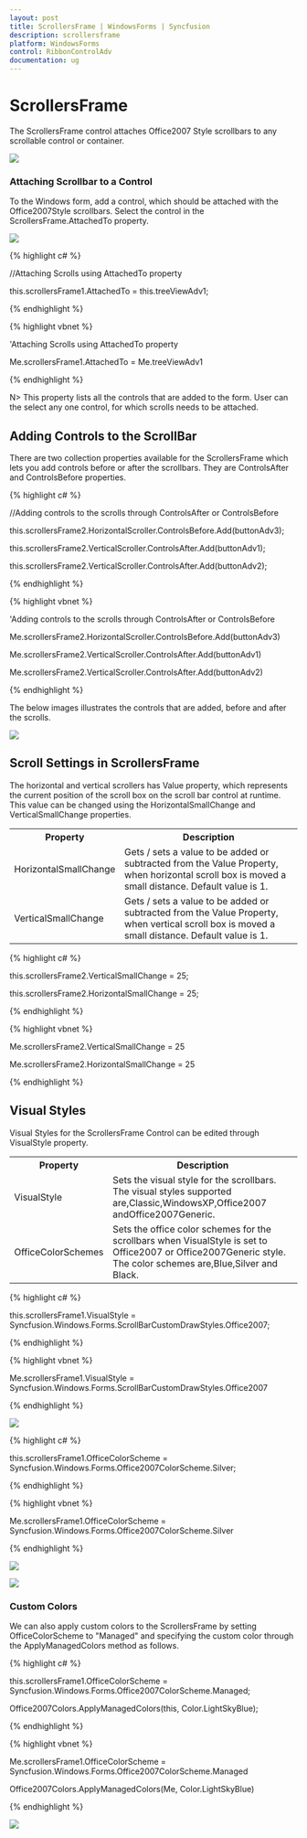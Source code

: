 ```yaml
---
layout: post
title: ScrollersFrame | WindowsForms | Syncfusion
description: scrollersframe
platform: WindowsForms
control: RibbonControlAdv 
documentation: ug
---
```


# ScrollersFrame

The ScrollersFrame control attaches Office2007 Style scrollbars to any scrollable control or container. 

![](ScrollersFrame_images/ScrollersFrame_img1.jpeg) 


### Attaching Scrollbar to a Control

To the Windows form, add a control, which should be attached with the Office2007Style scrollbars. Select the control in the ScrollersFrame.AttachedTo property.

![](ScrollersFrame_images/ScrollersFrame_img2.jpeg)

{% highlight c# %}

//Attaching Scrolls using AttachedTo property

this.scrollersFrame1.AttachedTo = this.treeViewAdv1;

{% endhighlight %}

{% highlight vbnet %}

'Attaching Scrolls using AttachedTo property

Me.scrollersFrame1.AttachedTo = Me.treeViewAdv1

{% endhighlight %}


N> This property lists all the controls that are added to the form. User can the select any one control, for which scrolls needs to be attached.

## Adding Controls to the ScrollBar

There are two collection properties available for the ScrollersFrame which lets you add controls before or after the scrollbars. They are ControlsAfter and ControlsBefore properties.

{% highlight c# %}

//Adding controls to the scrolls through ControlsAfter or ControlsBefore

this.scrollersFrame2.HorizontalScroller.ControlsBefore.Add(buttonAdv3);

this.scrollersFrame2.VerticalScroller.ControlsAfter.Add(buttonAdv1);

this.scrollersFrame2.VerticalScroller.ControlsAfter.Add(buttonAdv2);

{% endhighlight %}

{% highlight vbnet %}

'Adding controls to the scrolls through ControlsAfter or ControlsBefore 

Me.scrollersFrame2.HorizontalScroller.ControlsBefore.Add(buttonAdv3)

Me.scrollersFrame2.VerticalScroller.ControlsAfter.Add(buttonAdv1)

Me.scrollersFrame2.VerticalScroller.ControlsAfter.Add(buttonAdv2)

{% endhighlight %}

The below images illustrates the controls that are added, before and after the scrolls.

![](ScrollersFrame_images/ScrollersFrame_img4.jpeg)


## Scroll Settings in ScrollersFrame

The horizontal and vertical scrollers has Value property, which represents the current position of the scroll box on the scroll bar control at runtime. This value can be changed using the HorizontalSmallChange and VerticalSmallChange properties.


<table>
<tr>
<th>
Property</th><th>
Description</th></tr>
<tr>
<td>
HorizontalSmallChange</td><td>
Gets / sets a value to be added or subtracted from the Value Property, when horizontal scroll box is moved a small distance. Default value is 1.</td></tr>
<tr>
<td>
VerticalSmallChange</td><td>
Gets / sets a value to be added or subtracted from the Value Property, when vertical scroll box is moved a small distance. Default value is 1.</td></tr>
</table>


{% highlight c# %}

this.scrollersFrame2.VerticalSmallChange = 25;

this.scrollersFrame2.HorizontalSmallChange = 25;

{% endhighlight %}

{% highlight vbnet %}

Me.scrollersFrame2.VerticalSmallChange = 25

Me.scrollersFrame2.HorizontalSmallChange  = 25

{% endhighlight %}


## Visual Styles 

Visual Styles for the ScrollersFrame Control can be edited through VisualStyle property.	


<table>
<tr>
<th>
Property</th><th>
Description</th></tr>
<tr>
<td>
VisualStyle</td><td>
Sets the visual style for the scrollbars. The visual styles supported are,Classic,WindowsXP,Office2007 andOffice2007Generic.</td></tr>
<tr>
<td>
OfficeColorSchemes</td><td>
Sets the office color schemes for the scrollbars when VisualStyle is set to Office2007 or Office2007Generic style. The color schemes are,Blue,Silver and Black.</td></tr>
</table>


{% highlight c# %}

this.scrollersFrame1.VisualStyle = Syncfusion.Windows.Forms.ScrollBarCustomDrawStyles.Office2007;

{% endhighlight %}

{% highlight vbnet %}

Me.scrollersFrame1.VisualStyle = Syncfusion.Windows.Forms.ScrollBarCustomDrawStyles.Office2007

{% endhighlight %}

![](ScrollersFrame_images/ScrollersFrame_img5.jpeg)


{% highlight c# %}

this.scrollersFrame1.OfficeColorScheme = Syncfusion.Windows.Forms.Office2007ColorScheme.Silver;

{% endhighlight %}

{% highlight vbnet %}

Me.scrollersFrame1.OfficeColorScheme = Syncfusion.Windows.Forms.Office2007ColorScheme.Silver

{% endhighlight %}


![](ScrollersFrame_images/ScrollersFrame_img6.jpeg)



![](ScrollersFrame_images/ScrollersFrame_img7.jpeg)



### Custom Colors

We can also apply custom colors to the ScrollersFrame by setting OfficeColorScheme to "Managed" and specifying the custom color through the ApplyManagedColors method as follows.

{% highlight c# %}

this.scrollersFrame1.OfficeColorScheme = Syncfusion.Windows.Forms.Office2007ColorScheme.Managed;

Office2007Colors.ApplyManagedColors(this, Color.LightSkyBlue);

{% endhighlight %}

{% highlight vbnet %}

Me.scrollersFrame1.OfficeColorScheme = Syncfusion.Windows.Forms.Office2007ColorScheme.Managed

Office2007Colors.ApplyManagedColors(Me, Color.LightSkyBlue)

{% endhighlight %}

![](ScrollersFrame_images/ScrollersFrame_img8.jpeg)